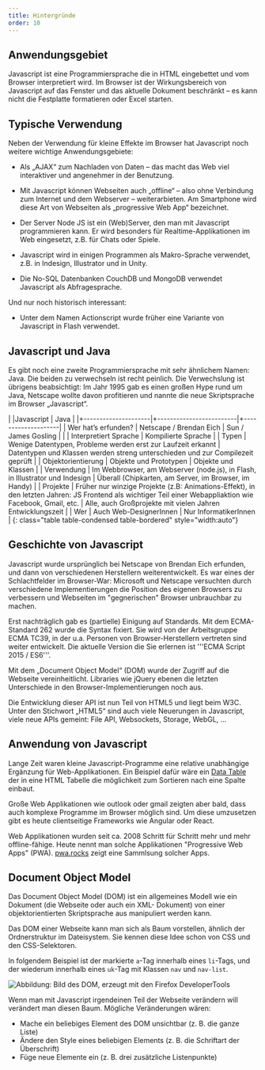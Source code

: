 ```yaml
---
title: Hintergründe
order: 10
---
```


Anwendungsgebiet
----------------

Javascript ist eine Programmiersprache die in HTML eingebettet und vom Browser interpretiert wird. Im Browser ist der Wirkungsbereich von Javascript auf das Fenster und das aktuelle Dokument beschränkt – es kann nicht die Festplatte formatieren oder Excel starten. 

Typische Verwendung
-------------------

Neben der Verwendung für kleine Effekte im Browser hat Javascript noch weitere wichtige Anwendungsgebiete:

* Als „AJAX“ zum Nachladen von Daten – das macht das Web viel interaktiver und angenehmer in der Benutzung.

* Mit Javascript können Webseiten auch „offline“ – also ohne Verbindung zum Internet und dem Webserver – weiterarbieten. Am Smartphone wird diese Art von Webseiten als  „progressive Web App“  bezeichnet.

* Der Server Node JS ist ein (Web)Server, den man mit Javascript programmieren kann. Er wird besonders für Realtime-Applikationen im Web eingesetzt, z.B. für Chats oder Spiele.

* Javascript wird in einigen Programmen als Makro-Sprache verwendet, z.B. in Indesign, Illustrator und in Unity.

* Die No-SQL Datenbanken CouchDB und MongoDB verwendet Javascript als Abfragesprache.

Und nur noch historisch interessant:

* Unter dem Namen Actionscript wurde früher eine Variante von Javascript in Flash verwendet.

Javascript und Java
--------------------
Es gibt noch eine zweite Programmiersprache mit sehr ähnlichem Namen: Java. Die beiden zu verwechseln ist recht peinlich. Die Verwechslung ist übrigens beabsichtigt: Im Jahr 1995 gab es einen großen Hype rund um Java, Netscape wollte davon profitieren und nannte die neue Skriptsprache im Browser „Javascript“.



|                      |Javascript                | Java                |
|+---------------------|+-------------------------|+--------------------|
| Wer hat’s erfunden?  | Netscape / Brendan Eich  | Sun / James Gosling |
|                      | Interpretiert Sprache    | Kompilierte Sprache |
| Typen                | Wenige Datentypen, Probleme werden erst zur Laufzeit erkannt | Datentypen und Klassen werden streng unterschieden und zur Compilezeit geprüft |
|  Objektorientierung |  Objekte und Prototypen  |  Objekte und Klassen |
| Verwendung           | Im Webbrowser, am Webserver (node.js), in Flash, in Illustrator und Indesign | Überall (Chipkarten, am Server, im Browser, im Handy) |
| Projekte | Früher nur winzige Projekte (z.B: Animations-Effekt),  in den letzten Jahren: JS Frontend als wichtiger Teil einer Webappliaktion wie Facebook, Gmail, etc. | Alle, auch Großprojekte mit vielen Jahren Entwicklungszeit |
| Wer |  Auch Web-DesignerInnen | Nur InformatikerInnen |
{: class="table table-condensed table-bordered" style="width:auto"}


Geschichte von Javascript
--------------------------

Javascript wurde ursprünglich bei Netscape von Brendan Eich erfunden, und dann von verschiedenen Herstellern weiterentwickelt. Es war eines der Schlachtfelder im Browser-War: Microsoft und Netscape versuchten durch verschiedene Implementierungen die Position des eigenen Browsers zu verbessern und Webseiten im "gegnerischen" Browser unbrauchbar zu machen.

Erst nachträglich gab es (partielle) Einigung auf Standards. Mit dem ECMA-Standard 262 wurde die Syntax fixiert. Sie wird von der Arbeitsgruppe ECMA TC39, in der u.a. Personen von Browser-Herstellern vertreten sind weiter entwickelt.  Die aktuelle Version die Sie erlernen ist '''ECMA Script 2015 / ES6'''.

Mit dem „Document Object Model“ (DOM) wurde der Zugriff auf die Webseite vereinheitlicht.
Libraries wie jQuery ebenen die letzten Unterschiede in den Browser-Implementierungen noch aus.

Die Entwicklung dieser API ist nun Teil von HTML5 und liegt beim W3C. Unter den Stichwort „HTML5“ sind auch viele Neuerungen in Javascript, viele neue APIs gemeint: File API, Websockets,  Storage, WebGL, ...


Anwendung von Javascript
-----------------

Lange Zeit waren kleine Javascript-Programme eine relative unabhängige Ergänzung für Web-Applikationen. Ein Beispiel dafür wäre ein [Data Table](https://datatables.net/)
der in eine HTML Tabelle die möglichkeit zum Sortieren nach eine Spalte einbaut.

Große Web Applikationen wie outlook oder gmail zeigten aber bald, dass auch komplexe
Programme im Browser möglich sind. Um diese umzusetzen gibt es heute clientseitige
Frameworks wie Angular oder React.

Web Applikationen wurden seit ca. 2008 Schritt für Schritt mehr und mehr offline-fähige.
Heute nennt man solche Applikationen "Progressive Web Apps" (PWA). [pwa.rocks](https://pwa.rocks)
zeigt eine Sammlsung solcher Apps.



Document Object Model
----------------------

Das Document Object Model (DOM) ist ein allgemeines Modell wie ein Dokument (die Webseite oder auch ein XML- Dokument) von einer objektorientierten Skriptsprache aus manipuliert werden kann.

Das DOM einer Webseite kann man sich als Baum vorstellen, ähnlich der Ordnerstruktur im Dateisystem.  Sie kennen diese Idee schon von CSS und den CSS-Selektoren.

In folgendem Beispiel ist der markierte `a`-Tag innerhalb eines `li`-Tags, und
der wiederum innerhalb eines  `uk`-Tag mit Klassen `nav` und `nav-list`.

![Abbildung: Bild des DOM, erzeugt mit den Firefox DeveloperTools](/images/javascript-dom/dom.png)

Wenn man mit Javascript irgendeinen Teil der Webseite verändern will verändert man diesen Baum. Mögliche Veränderungen wären:

* Mache ein beliebiges Element des DOM unsichtbar (z. B. die ganze Liste)
* Ändere den Style eines beliebigen Elements (z. B. die Schriftart der Überschrift)
* Füge neue Elemente ein (z. B. drei zusätzliche Listenpunkte)

